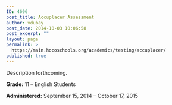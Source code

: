 ```yaml
---
ID: 4606
post_title: Accuplacer Assessment
author: vdubay
post_date: 2014-10-03 10:06:58
post_excerpt: ""
layout: page
permalink: >
  https://main.hocoschools.org/academics/testing/accuplacer/
published: true
---
```

Description forthcoming. 

<strong>Grade:</strong> 11 – English Students

<strong>Administered:</strong> September 15, 2014 – October 17, 2015